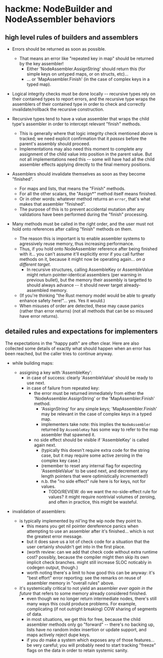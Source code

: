 hackme: NodeBuilder and NodeAssembler behaviors
===============================================

high level rules of builders and assemblers
-------------------------------------------

- Errors should be returned as soon as possible.
	- That means an error like "repeated key in map" should be returned by the key assembler!
		- Either 'NodeAssembler.AssignString' should return this (for simple keys on untyped maps, or on structs, etc)...
		- ... or 'MapAssembler.Finish' (in the case of complex keys in a typed map).

- Logical integrity checks must be done locally -- recursive types rely on their contained types to report errors, and the recursive type wraps the assemblers of their contained type in order to check and correctly invalidate/rollback the recursive construction.

- Recursive types tend to have a value assembler that wraps the child type's assembler in order to intercept relevant "finish" methods.
	- This is generally where that logic integrity check mentioned above is tracked; we need explicit confirmation that it *passes* before the parent's assembly should proceed.
	- Implementations may also need this moment to complete any assignment of the child value into position in the parent value.  But not all implementations need this -- some will have had all the child assembler effects applying directly to the final memory positions.

- Assemblers should invalidate themselves as soon as they become "finished".
	- For maps and lists, that means the "Finish" methods.
	- For all the other scalars, the "Assign*" method itself means finished.
	- Or in other words: whatever method returns an `error`, that's what makes that assembler "finished".
	- The purpose of this is to prevent accidental mutation after any validations have been performed during the "finish" processing.

- Many methods must be called in the right order, and the user must not hold onto references after calling "finish" methods on them.
	- The reason this is important is to enable assembler systems to agressively reuse memory, thus increasing performance.
	- Thus, if you hold onto NodeAssembler reference after being finished with it... you can't assume it'll explicitly error if you call further methods on it, because it might now be operating again... _on a different target_.
		- In recursive structures, calling AssembleKey or AssembleValue might return pointer-identical assemblers (per warning in previous bullet), but the memory their assembly is targetted to should always advance -- it should never target already-assembled memory.
	- (If you're thinking "the Rust memory model would be able to greatly enhance safety here!"... yes.  Yes it would.)
	- When misuses of order are detected, these may cause panics (rather than error returns) (not all methods that can be so misused have error returns).


detailed rules and expectations for implementers
------------------------------------------------

The expectations in the "happy path" are often clear.
Here are also collected some details of exactly what should happen when an error has been reached,
but the caller tries to continue anyway.

- while building maps:
	- assigning a key with 'AssembleKey':
		- in case of success: clearly 'AssembleValue' should be ready to use next.
		- in case of failure from repeated key:
			- the error must be returned immediately from either the 'NodeAssembler.AssignString' or the 'MapAssembler.Finish' method.
				- 'AssignString' for any simple keys; 'MapAssembler.Finish' may be relevant in the case of complex keys in a typed map.
				- implementers take note: this implies the `NodeAssembler` returned by `AssembleKey` has some way to refer to the map assembler that spawned it.
			- no side effect should be visible if 'AssembleKey' is called again next.
				- (typically this doesn't require extra code for the string case, but it may require some active zeroing in the complex key case.)
				- (remember to reset any internal flag for expecting 'AssembleValue' to be used next, and decrement any length pointers that were optimistically incremented!)
				- n.b. the "no side effect" rule here is for keys, not for values.
					- TODO/REVIEW: do we want the no-side-effect rule for values?  it might require nontrivial volumes of zeroing, and often in practice, this might be wasteful.

- invalidation of assemblers:
	- is typically implemented by nil'ing the wip node they point to.
		- this means you get nil pointer dereference panics when attempting to use an assembler after it's finished... which is not the greatest error message.
		- but it does save us a lot of check code for a situation that the user certainly shouldn't get into in the first place.
		- (worth review: can we add that check code without extra runtime cost?  possibly, because the compiler might then skip its own implicit check branches.  might still increase SLOC noticably in codegen output, though.)
		- worth noting there's a limit to how good this can be anyway: it's "best effort" error reporting: see the remarks on reuse of assembler memory in "overall rules" above.
	- it's systemically critical to not yield an assembler _ever again in the future_ that refers to some memory already considered finished.
		- even though we no longer return intermediate nodes, there's still many ways this could produce problems.  For example, complicating (if not outright breaking) COW sharing of segments of data.
		- in most situations, we get this for free, because the child assembler methods only go "forward" -- there's no backing up, lists have no random index insertion or update support, and maps actively reject dupe keys.
		- if you *do* make a system which exposes any of those features... be very careful; you will probably need to start tracking "freeze" flags on the data in order to retain systemic sanity.

